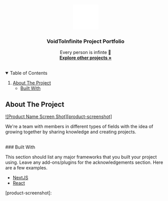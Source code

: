 <!--
*** Thanks for checking out the Best-README-Template. If you have a suggestion
*** that would make this better, please fork the repo and create a pull request
*** or simply open an issue with the tag "enhancement".
*** Thanks again! Now go create something AMAZING! :D
*** README TEMPLATE MADE BY https://github.com/othneildrew/Best-README-Template
-->

<!-- PROJECT LOGO -->
<br />
<p align="center">
  <a href="https://github.com/VoidToInfinite">
    <img src="images/logo.svg" alt="Logo" width="80" height="80">
  </a>

  <h3 align="center">VoidToInfinite Project Portfolio</h3>
  <p align="center">
    Every person is infinte 🤩
    <br />
    <a href="https://github.com/VoidToInfinite"><strong>Explore other projects »</strong></a>
    <br />
    <br />
  </p>
</p>

<!-- TABLE OF CONTENTS -->
<details open="open">
  <summary>Table of Contents</summary>
  <ol>
    <li>
      <a href="#about-the-project">About The Project</a>
      <ul>
        <li><a href="#built-with">Built With</a></li>
      </ul>
    </li>
  </ol>
</details>

<!-- ABOUT THE PROJECT -->
## About The Project
[![Product Name Screen Shot][product-screenshot]](https://voidtoinfinite.github.io)

We're a team with members in different types of fields with the idea of growing together by sharing knowledge and creating projects.

<br />
### Built With

This section should list any major frameworks that you built your project using. Leave any add-ons/plugins for the acknowledgements section. Here are a few examples.
* [NextJS](https://nextjs.org)
* [React](https://create-react-app.dev)

<!-- MARKDOWN LINKS & IMAGES -->
[product-screenshot]: 
